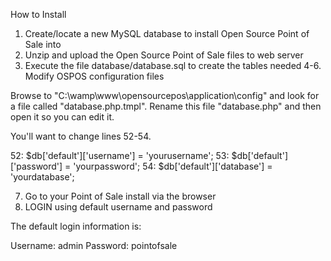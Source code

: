 How to Install

1. Create/locate a new MySQL database to install Open Source Point of Sale into
2. Unzip and upload the Open Source Point of Sale files to web server
3. Execute the file database/database.sql to create the tables needed
4-6. Modify OSPOS configuration files

Browse to  "C:\wamp\www\opensourcepos\application\config" and look for a file called "database.php.tmpl".  Rename this file "database.php" and then open it so you can edit it.

You'll want to change lines 52-54.

52: $db['default']['username'] = 'yourusername';
53: $db['default']['password'] = 'yourpassword';
54: $db['default']['database'] = 'yourdatabase';

7. Go to your Point of Sale install via the browser
8. LOGIN using default username and password

The default login information is:

Username: admin
Password: pointofsale